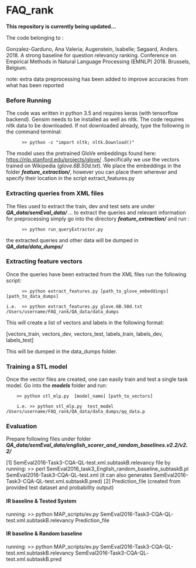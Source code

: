# FAQ_rank


<b>This repository is currently being updated...</b>

The code belonging to :

Gonzalez-Garduno, Ana Valeria; Augenstein, Isabelle; Søgaard, Anders. 2018. A strong baseline for question relevancy ranking. Conference on Empirical Methods in Natural Language Processing (EMNLP) 2018. Brussels, Belgium.

note: extra data preprocessing has been added to improve accuracies from what has been reported
### Before Running

The code was written in python 3.5 and requires keras (with tensorflow backend). Gensim needs to be installed as well as nltk. The code requires nltk data to be downloaded. If not downloaded already, type the following in the command terminal:

          >> python -c "import nltk; nltk.Download()"


The model uses the pretrained GloVe embeddings found here: https://nlp.stanford.edu/projects/glove/ .Specifically we use the vectors trained on Wikipedia (<i>glove.6B.50d.txt</i>). We place the embeddings in the folder <b><i>feature_extraction/</b></i>, however you can place them wherever and specify their location in the script extract_features.py
          
### Extracting queries from XML files
The files used to extract the train, dev and test sets are under <b><i> QA_data/semEval_data/ </i></b>...  to extract the queries and relevant information for preprocessing simply go into the directory <b><i>feature_extraction/</b></i> and run :

          >> python run_queryExtractor.py
          
the extracted queries and other data will be dumped in <b><i>QA_data/data_dumps/</i></b>

### Extracting feature vectors
Once the queries have been extracted from the XML files run the following script:

          >> python extract_features.py [path_to_glove_embeddings][path_to_data_dumps]
          
    i.e.  >> python extract_features.py glove.6B.50d.txt /Users/username/FAQ_rank/QA_data/data_dumps

This will create a list of vectors and labels in the following format:

[vectors_train,
vectors_dev,
vectors_test,
labels_train,
labels_dev,
labels_test]

This will be dumped in the data_dumps folder.

### Training a STL model

Once the vector files are created, one can easily train and test a single task model. Go into the <b><i>models</b></i> folder and run:
    
        >> python stl_mlp.py  [model_name] [path_to_vectors]
    
        i.e. >> python stl_mlp.py  test_model /Users/username/FAQ_rank/QA_data/data_dumps/qq_data.p

### Evaluation
Prepare following files under folder <b><i> QA_data/semEval_data/english_scorer_and_random_baselines.v2.2/v2.2/ </i></b>

[1] SemEval2016-Task3-CQA-QL-test.xml.subtaskB.relevancy file by running:
          >> perl SemEval2016_task3_English_random_baseline_subtaskB.pl SemEval2016-Task3-CQA-QL-test.xml
     (it can also generates SemEval2016-Task3-CQA-QL-test.xml.subtaskB.pred)
[2]  Prediction_file (created from provided test dataset and probability output)
#### IR baseline & Tested System
running:
         >> python MAP_scripts/ev.py SemEval2016-Task3-CQA-QL-test.xml.subtaskB.relevancy Prediction_file
         
          
#### IR baseline & Random baseline
running:
        >> python MAP_scripts/ev.py SemEval2016-Task3-CQA-QL-test.xml.subtaskB.relevancy SemEval2016-Task3-CQA-QL-                                test.xml.subtaskB.pred

